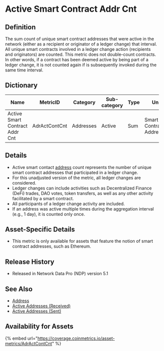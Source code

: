 # Active Smart Contract Addr Cnt

## **Definition**

The sum count of unique smart contract addresses that were active in the network (either as a recipient or originator of a ledger change) that interval. All unique smart contracts involved in a ledger change action (recipients and originators) are counted. This metric does not double-count contracts. In other words, if a contract has been deemed active by being part of a ledger change, it is not counted again if is subsequently invoked during the same time interval.

## **Dictionary**

| Name                           | **MetricID**  | **Category** | **Sub-category** | **Type** | **Unit**                 | **Interval** |
| ------------------------------ | ------------- | ------------ | ---------------- | -------- | ------------------------ | ------------ |
| Active Smart Contract Addr Cnt | AdrActContCnt | Addresses    | Active           | Sum      | Smart Contract Addresses | 1 day        |

## **Details**

* Active smart contact [address](../../on-chain-basics.md#address) count represents the number of unique smart contract addresses that participated in a ledger change.
* For this unadjusted version of the metric, all ledger changes are considered.
* Ledger changes can include activities such as Decentralized Finance (DeFi) trades, DAO votes, token transfers, as well as any other activity facilitated by a smart contract.
* All participants of a ledger change activity are included.
* If an address was active multiple times during the aggregation interval (e.g., 1 day), it is counted only once.

## **Asset-Specific Details**

* This metric is only available for assets that feature the notion of smart contract addresses, such as Ethereum.

## **Release History**

* Released in Network Data Pro (NDP) version 5.1

## **See Also**

* [Address](../../on-chain-basics.md#address)
* [Active Addresses (Received)](adractreccnt.md)
* [Active Addresses (Sent)](adractsentcnt.md)

## Availability for Assets

{% embed url="https://coverage.coinmetrics.io/asset-metrics/AdrActContCnt" %}

